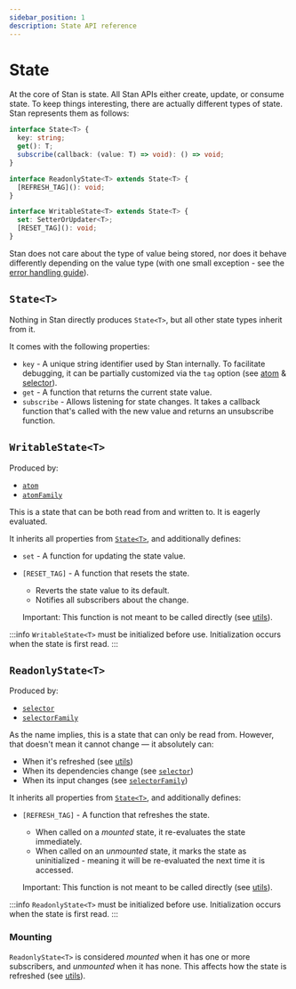 ```yaml
---
sidebar_position: 1
description: State API reference
---
```


# State

At the core of Stan is state. All Stan APIs either create, update, or consume state. To keep things interesting, there are actually different types of state. Stan represents them as follows:

```ts
interface State<T> {
  key: string;
  get(): T;
  subscribe(callback: (value: T) => void): () => void;
}

interface ReadonlyState<T> extends State<T> {
  [REFRESH_TAG](): void;
}

interface WritableState<T> extends State<T> {
  set: SetterOrUpdater<T>;
  [RESET_TAG](): void;
}
```

Stan does not care about the type of value being stored, nor does it behave differently depending on the value type (with one small exception - see the [error handling guide](../guides/error-handling.md)).

## `State<T>`

Nothing in Stan directly produces `State<T>`, but all other state types inherit from it.

It comes with the following properties:

- `key` - A unique string identifier used by Stan internally. To facilitate debugging, it can be partially customized via the `tag` option (see [atom](./atom.md) &amp; [selector](./selector.md)).
- `get` - A function that returns the current state value.
- `subscribe` - Allows listening for state changes. It takes a callback function that's called with the new value and returns an unsubscribe function.

## `WritableState<T>`

Produced by:

- [`atom`](./atom.md)
- [`atomFamily`](./atomFamily.md)

This is a state that can be both read from and written to. It is eagerly evaluated.

It inherits all properties from [`State<T>`](#statet), and additionally defines:

- `set` - A function for updating the state value.
- `[RESET_TAG]` - A function that resets the state.

  - Reverts the state value to its default.
  - Notifies all subscribers about the change.

  Important: This function is not meant to be called directly (see [utils](./utils.md#reset)).

:::info
`WritableState<T>` must be initialized before use. Initialization occurs when the state is first read.
:::

## `ReadonlyState<T>`

Produced by:

- [`selector`](./selector.md)
- [`selectorFamily`](./selectorFamily.md)

As the name implies, this is a state that can only be read from. However, that doesn't mean it cannot change — it absolutely can:

- When it's refreshed (see [utils](./utils.md#refresh))
- When its dependencies change (see [`selector`](./selector.md))
- When its input changes (see [`selectorFamily`](./selectorFamily.md))

It inherits all properties from [`State<T>`](#statet), and additionally defines:

- `[REFRESH_TAG]` - A function that refreshes the state.

  - When called on a _mounted_ state, it re-evaluates the state immediately.
  - When called on an _unmounted_ state, it marks the state as uninitialized - meaning it will be re-evaluated the next time it is accessed.

  Important: This function is not meant to be called directly (see [utils](./utils.md#refresh)).

:::info
`ReadonlyState<T>` must be initialized before use. Initialization occurs when the state is first read.
:::

### Mounting

`ReadonlyState<T>` is considered _mounted_ when it has one or more subscribers, and _unmounted_ when it has none. This affects how the state is refreshed (see [utils](./utils.md#refresh)).
